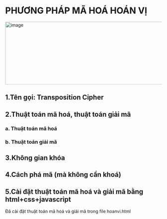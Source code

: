 # PHƯƠNG PHÁP MÃ HOÁ HOÁN VỊ
<img width="568" height="202" alt="image" src="https://github.com/user-attachments/assets/0a4f5092-05f8-4357-90f4-dc488dc0c6b5" />

## 1.Tên gọi: Transposition Cipher
## 2.Thuật toán mã hoá, thuật toán giải mã
### a. Thuật toán mã hoá
### b. Thuật toán giải mã
## 3.Không gian khóa
## 4.Cách phá mã (mà không cần khoá)
## 5.Cài đặt thuật toán mã hoá và giải mã bằng html+css+javascript
Đã cài đặt thuật toán mã hoá và giải mã trong file hoanvi.html
